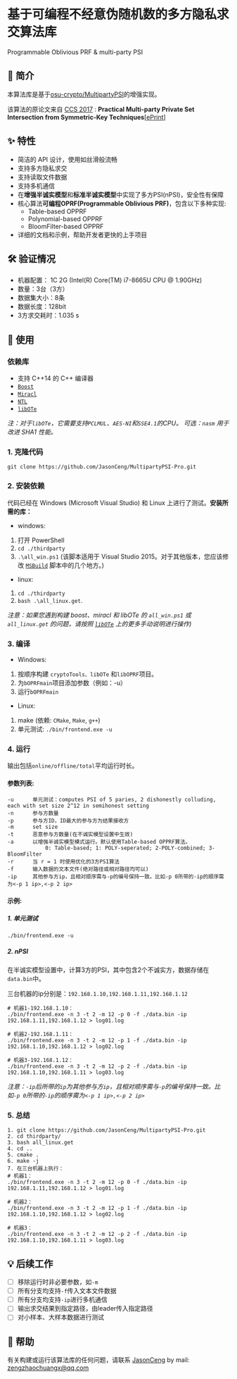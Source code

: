 # 基于可编程不经意伪随机数的多方隐私求交算法库
Programmable Oblivious PRF & multi-party PSI

## 📣 简介
本算法库是基于[osu-crypto/MultipartyPSI](https://github.com/osu-crypto/MultipartyPSI)的增强实现。

该算法的原论文来自 [CCS 2017](http://dl.acm.org/xxx) : **Practical Multi-party Private Set Intersection from Symmetric-Key Techniques**[[ePrint](https://eprint.iacr.org/2017/xxx)]

## ✨ 特性

* 简洁的 API 设计，使用如丝滑般流畅
* 支持多方隐私求交
* 支持读取文件数据
* 支持多机通信
* 在**增强半诚实模型**和**标准半诚实模型**中实现了多方PSI(nPSI)，安全性有保障
* 核心算法**可编程OPRF(Programmable Oblivious PRF)**，包含以下多种实现:
    * Table-based OPPRF
    * Polynomial-based  OPPRF
    * BloomFilter-based OPPRF
* 详细的文档和示例，帮助开发者更快的上手项目

## 🛠️ 验证情况

* 机器配置： 1C 2G (Intel(R) Core(TM) i7-8665U CPU @ 1.90GHz)
* 数量：3台（3方）
* 数据集大小：8条
* 数据长度：128bit
* 3方求交耗时：1.035 s

## 📝 使用

### 依赖库
- 支持 C++14 的 C++ 编译器
- [`Boost`](https://sourceforge.net/projects/boost/)
- [`Miracl`](https://github.com/miracl/MIRACL)
- [`NTL`](http://www.shoup.net/ntl/) 
- [`libOTe`](https://github.com/osu-crypto/libOTe)

*注：对于`libOTe`，它需要支持`PCLMUL`、`AES-NI`和`SSE4.1`的CPU。 可选：`nasm` 用于改进 SHA1 性能。*

### 1. 克隆代码

`git clone https://github.com/JasonCeng/MultipartyPSI-Pro.git`

### 2. 安装依赖
代码已经在 Windows (Microsoft Visual Studio) 和 Linux 上进行了测试。**安装所需的库：**

- windows: 

1. 打开 PowerShell
2. `cd ./thirdparty`
3. `.\all_win.ps1` (该脚本适用于 Visual Studio 2015。对于其他版本，您应该修改 [`MSBuild`](https://github.com/osu-crypto/MultipartyPSI/blob/implement/thirdparty/win/getNTL.ps1#L3) 脚本中的几个地方。)

- linux: 

1. `cd ./thirdparty`
2. `bash .\all_linux.get`.   

*注意：如果您遇到构建 boost、miracl 和 libOTe 的 `all_win.ps1` 或 `all_linux.get` 的问题，请按照 [`libOTe`](https://github.com/osu-crypto) 上的更多手动说明进行操作)*

### 3. 编译

- Windows:
1. 按顺序构建 `cryptoTools、libOTe` 和` libOPRF `项目。
2. 为` bOPRFmain `项目添加参数（例如：-u）
3. 运行` bOPRFmain `
 
- Linux:
1. make (依赖: `CMake`, `Make`, `g++`)
2. 单元测试: `./bin/frontend.exe -u`

### 4. 运行
输出包括`online/offline/total`平均运行时长。

#### 参数列表:
```shell
-u		单元测试：computes PSI of 5 paries, 2 dishonestly colluding, each with set size 2^12 in semihonest setting
-n		参与方数量
-p		参与方ID，ID最大的参与方为结果接收方
-m		set size
-t		恶意参与方数量(在不诚实模型设置中生效)
-a		以增强半诚实模型模式运行。默认使用Table-based OPPRF算法。
			0: Table-based; 1: POLY-seperated; 2-POLY-combined; 3-BloomFilter
-r		当 r = 1 时使用优化的3方PSI算法
-f		输入数据的文本文件(绝对路径或相对路径均可以)
-ip		其他参与方ip，且相对顺序需与-p的编号保持一致。比如-p 0所带的-ip的顺序需为<-p 1 ip>,<-p 2 ip>
```		
#### 示例: 
##### 1. 单元测试

```shell
./bin/frontend.exe -u
```
	
##### 2. nPSI

在半诚实模型设置中，计算3方的PSI，其中包含2个不诚实方，数据存储在`data.bin`中。

三台机器的ip分别是：`192.168.1.10,192.168.1.11,192.168.1.12`

```shell
# 机器1-192.168.1.10：
./bin/frontend.exe -n 3 -t 2 -m 12 -p 0 -f ./data.bin -ip 192.168.1.11,192.168.1.12 > log01.log

# 机器2-192.168.1.11：
./bin/frontend.exe -n 3 -t 2 -m 12 -p 1 -f ./data.bin -ip 192.168.1.10,192.168.1.12 > log02.log

# 机器3-192.168.1.12：
./bin/frontend.exe -n 3 -t 2 -m 12 -p 2 -f ./data.bin -ip 192.168.1.10,192.168.1.11 > log03.log
```

*注意：`-ip`后所带的`ip`为其他参与方`ip`，且相对顺序需与`-p`的编号保持一致。比如`-p 0`所带的`-ip`的顺序需为`<-p 1 ip>,<-p 2 ip>`*

### 5. 总结
```shell
1. git clone https://github.com/JasonCeng/MultipartyPSI-Pro.git  
2. cd thirdparty/
3. bash all_linux.get 
4. cd ..
5. cmake .
6. make -j
7. 在三台机器上执行：
# 机器1：
./bin/frontend.exe -n 3 -t 2 -m 12 -p 0 -f ./data.bin -ip 192.168.1.11,192.168.1.12 > log01.log

# 机器2：
./bin/frontend.exe -n 3 -t 2 -m 12 -p 1 -f ./data.bin -ip 192.168.1.10,192.168.1.12 > log02.log

# 机器3：
./bin/frontend.exe -n 3 -t 2 -m 12 -p 2 -f ./data.bin -ip 192.168.1.10,192.168.1.11 > log03.log
```

## 💡 后续工作

- [ ] 移除运行时非必要参数，如`-m`
- [ ] 所有分支均支持`-f`传入文本文件数据
- [ ] 所有分支均支持`-ip`进行多机通信
- [ ] 输出求交结果到指定路径，由leader传入指定路径
- [ ] 对小样本、大样本数据进行测试
	
## 📃 帮助
有关构建或运行该算法库的任何问题，请联系 [JasonCeng](https://www.cnblogs.com/JasonCeng/) by mail: zengzhaochuangx@qq.com

